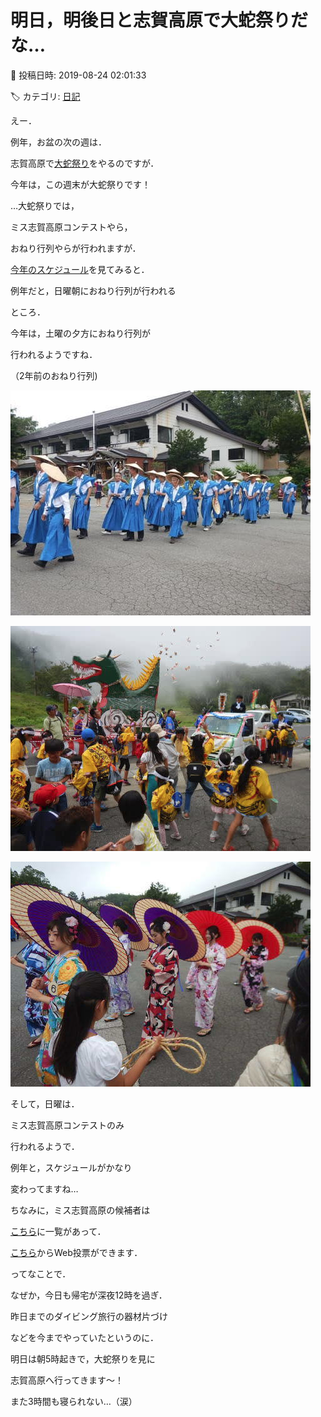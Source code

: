 # 明日，明後日と志賀高原で大蛇祭りだな…

📅 投稿日時: 2019-08-24 02:01:33

🏷️ カテゴリ: [日記](cc4b5682fb7b8b144980957a978653fb0.md)

えー．


例年，お盆の次の週は．


志賀高原で[大蛇祭り](https://www.shigakogen.gr.jp/daija/index.html)をやるのですが．


今年は，この週末が大蛇祭りです！





…大蛇祭りでは，


ミス志賀高原コンテストやら，


おねり行列やらが行われますが．


[今年のスケジュール](https://www.shigakogen.gr.jp/daija/guide.html)を見てみると．


例年だと，日曜朝におねり行列が行われる


ところ．


今年は，土曜の夕方におねり行列が


行われるようですね．


（2年前のおねり行列)




![6a519c6ca8cf4be224b0b28e0438855e.jpg](images/6a519c6ca8cf4be224b0b28e0438855e.jpg)









![3d184458a9a445ab36a7ffb00b095f94.jpg](images/3d184458a9a445ab36a7ffb00b095f94.jpg)









![24a4a2edbdeffc9c305381054ec8aa5c.jpg](images/24a4a2edbdeffc9c305381054ec8aa5c.jpg)







そして，日曜は．


ミス志賀高原コンテストのみ


行われるようで．


例年と，スケジュールがかなり


変わってますね…





ちなみに，ミス志賀高原の候補者は


[こちら](https://www.shigakogen.gr.jp/daija/candidate.html)に一覧があって．


[こちら](https://www.shigakogen.gr.jp/ws/miss/)からWeb投票ができます．





ってなことで．


なぜか，今日も帰宅が深夜12時を過ぎ．


昨日までのダイビング旅行の器材片づけ


などを今までやっていたというのに．


明日は朝5時起きで，大蛇祭りを見に


志賀高原へ行ってきます～！





また3時間も寝られない…（涙）
